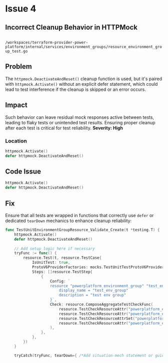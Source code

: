 # Issue 4

## Incorrect Cleanup Behavior in HTTPMock

##

`/workspaces/terraform-provider-power-platform/internal/services/environment_groups/resource_environment_group_test.go`

## Problem

The `httpmock.DeactivateAndReset()` cleanup function is used, but it's paired with `httpmock.Activate()` without an explicit defer statement, which could lead to test interference if the cleanup is skipped or an error occurs.

## Impact

Such behavior can leave residual mock responses active between tests, leading to flaky tests or unintended test results. Ensuring proper cleanup after each test is critical for test reliability. **Severity: High**

### Location

```go
httpmock.Activate()
defer httpmock.DeactivateAndReset()
```

## Code Issue

```go
httpmock.Activate()
defer httpmock.DeactivateAndReset()
```

## Fix

Ensure that all tests are wrapped in functions that correctly use `defer` or dedicated `tearDown` mechanics to enhance cleanup reliability:

```go
func TestUnitEnvironmentGroupResource_Validate_Create(t *testing.T) {
    httpmock.Activate()
    defer httpmock.DeactivateAndReset()
    
    // Add setup logic here if necessary
    tryFunc := func() {
        resource.Test(t, resource.TestCase{
            IsUnitTest: true,
            ProtoV6ProviderFactories: mocks.TestUnitTestProtoV6ProviderFactories,
            Steps: []resource.TestStep{
                {
                    Config: `
                    resource "powerplatform_environment_group" "test_env_group" {
                        display_name = "test_env_group"
                        description = "test env group"
                    }`,
                    Check: resource.ComposeAggregateTestCheckFunc(
                        resource.TestCheckResourceAttr("powerplatform_environment_group.test_env_group", "display_name", "test_env_group"),
                        resource.TestCheckResourceAttr("powerplatform_environment_group.test_env_group", "description", "test env group"),
                        resource.TestCheckResourceAttrSet("powerplatform_environment_group.test_env_group", "id"),
                        resource.TestCheckResourceAttr("powerplatform_environment_group.test_env_group", "id", "00000000-0000-0000-0000-000000000001"),
                    ),
                },
            },
        })
    }

    tryCatch(tryFunc, tearDown={ /*Add situation-mech statement or guidance*/`
```